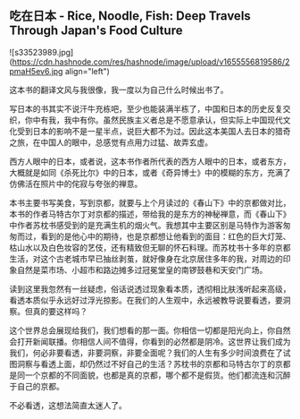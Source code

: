 ## 吃在日本 - Rice, Noodle, Fish: Deep Travels Through Japan's Food Culture


![s33523989.jpg](https://cdn.hashnode.com/res/hashnode/image/upload/v1655556819586/2pmaH5ev6.jpg align="left")

这本书的翻译文风与我很像，我一度以为自己什么时候出书了。

写日本的书其实不说汗牛充栋吧，至少也能装满半栋了，中国和日本的历史反复交织，你中有我，我中有你。虽然民族主义者总是不愿意承认，但实际上中国现代文化受到日本的影响不是一星半点，说巨大都不为过。因此这本美国人去日本的猎奇之旅，在中国人的眼中，总感觉有点用力过猛、故弄玄虚。

西方人眼中的日本，或者说，这本书作者所代表的西方人眼中的日本，或者东方，大概就是如同《杀死比尔》中的日本，或者《奇异博士》中的模糊的东方，充满了仿佛活在照片中的侘寂与夸张的禅意。

本书主要书写美食，写到京都，就要与上个月读过的《春山下》中的京都做对比，本书的作者马特古尔丁对京都的描述，带给我的是东方的神秘禅意，而《春山下》中作者苏枕书感受到的是充满生机的烟火气。我想其中主要区别是马特作为游客匆匆而过，看到的是他心中的期待，也是京都想让他看到的面目：红色的巨大灯笼、枯山水以及白色妆容的艺伎，还有精致但无聊的怀石料理。而苏枕书十多年的京都生活，对这个古老城市早已抽丝剥茧，就好像身在北京居住多年的我，对周边的印象自然是菜市场、小超市和路边摊多过冠冕堂皇的南锣鼓巷和天安门广场。

读到这里我忽然有一丝疑虑，俗话说透过现象看本质，透彻相比肤浅听起来高级，看透本质似乎永远好过浮光掠影。在我们的人生观中，永远被教导说要看透，要洞察。但真的要这样吗？

这个世界总会展现给我们，我们想看的那一面。你相信一切都是阳光向上，你自然会打开新闻联播。你相信人间不值得，你看到的必然都是阴冷。这世界让我们成为我们，何必非要看透，非要洞察，非要全面呢？我们的人生有多少时间浪费在了试图洞察与看透上面，却仍然过不好自己的生活？苏枕书的京都和马特古尔丁的京都是同一个京都的不同面貌，也都是真的京都，哪个都不是假货。他们都流连和沉醉于自己的京都。

不必看透，这想法简直太迷人了。